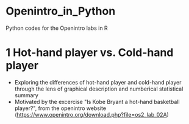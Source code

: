 # Openintro_in_Python
Python codes for the Openintro labs in R

# 1 Hot-hand player vs. Cold-hand player 
* Exploring the differences of hot-hand player and cold-hand player through the lens of graphical description and numberical statistical summary
* Motivated by the excercise "Is Kobe Bryant a hot-hand basketball player?", from the openintro website (https://www.openintro.org/download.php?file=os2_lab_02A)
